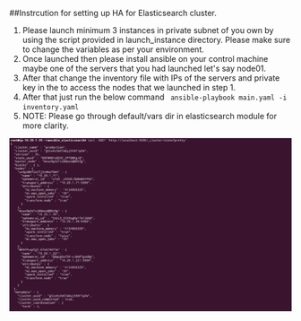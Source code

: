 ##Instrcution for setting up HA for Elasticsearch cluster.

1. Please launch minimum 3 instances in private subnet of you own by using the script provided in launch_instance directory. Please make sure to change the variables as per your environment.
2. Once launched then please install ansible on your control machine maybe one of the servers that you had launched let's say node01.
3. After that change the inventory file with IPs of the servers and private key in the to access the nodes that we launched in step 1.
6. After that just run the below command `
ansible-playbook main.yaml -i inventory.yaml`
7. NOTE: Please go through default/vars dir in elasticsearch module for more clarity.

 ![alt text](elasticsearch.png)
